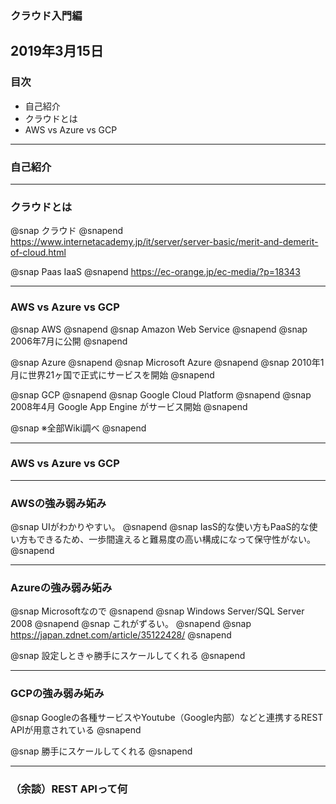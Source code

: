 ### クラウド入門編

2019年3月15日
---


### 目次
* 自己紹介
* クラウドとは
* AWS vs Azure vs GCP


---


### 自己紹介


---


### クラウドとは
@snap
クラウド
@snapend
https://www.internetacademy.jp/it/server/server-basic/merit-and-demerit-of-cloud.html

@snap
Paas IaaS
@snapend
https://ec-orange.jp/ec-media/?p=18343

---

### AWS vs Azure vs GCP
@snap
AWS
@snapend
@snap
Amazon Web Service
@snapend
@snap
2006年7月に公開
@snapend

@snap
Azure
@snapend
@snap
Microsoft Azure
@snapend
@snap
2010年1月に世界21ヶ国で正式にサービスを開始
@snapend

@snap
GCP
@snapend
@snap
Google Cloud Platform
@snapend
@snap
2008年4月 Google App Engine がサービス開始
@snapend

@snap
※全部Wiki調べ
@snapend

---

### AWS vs Azure vs GCP

---

### AWSの強み弱み妬み
@snap
UIがわかりやすい。
@snapend
@snap
IasS的な使い方もPaaS的な使い方もできるため、一歩間違えると難易度の高い構成になって保守性がない。
@snapend

---

### Azureの強み弱み妬み
@snap
Microsoftなので
@snapend
@snap
Windows Server/SQL Server 2008
@snapend
@snap
これがずるい。
@snapend
@snap
https://japan.zdnet.com/article/35122428/
@snapend

@snap
設定しときゃ勝手にスケールしてくれる
@snapend

---


### GCPの強み弱み妬み
@snap
Googleの各種サービスやYoutube（Google内部）などと連携するREST APIが用意されている
@snapend

@snap
勝手にスケールしてくれる
@snapend

---


### （余談）REST APIって何

